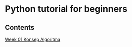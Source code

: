 # Python tutorial for beginners

## Contents

<a href="https://github.com/priyandari/Python-tutorial-for-beginners/blob/master/week_01%20Konsep%20Algoritma.ipynb"> Week 01 Konsep Algoritma</a>

